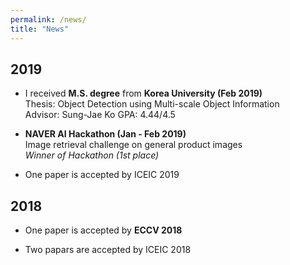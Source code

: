 ```yaml
---
permalink: /news/
title: "News"
---
```


## 2019
- I received **M.S. degree** from **Korea University (Feb 2019)**  
  Thesis:  Object Detection using Multi-scale Object Information  
  Advisor: Sung-Jae Ko
  GPA: 4.44/4.5

- **NAVER AI Hackathon (Jan - Feb 2019)**  
  Image retrieval challenge on general product images  
  *Winner of Hackathon (1st place)*

- One paper is accepted by ICEIC 2019

## 2018
- One paper is accepted by **ECCV 2018**  

- Two papars are accepted by ICEIC 2018
